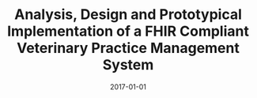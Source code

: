 ---
abstract: ''
authors:
- Felix Schuller
date: '2017-01-01'
featured: false
links:
- name: Publik
  url: https://publik.tuwien.ac.at/showentry.php?ID=267517&lang=1
publication_types:
- '7'
publishDate: '2017-01-01'
title: Analysis, Design and Prototypical Implementation of a FHIR Compliant Veterinary
  Practice Management System
url_pdf: ''
---